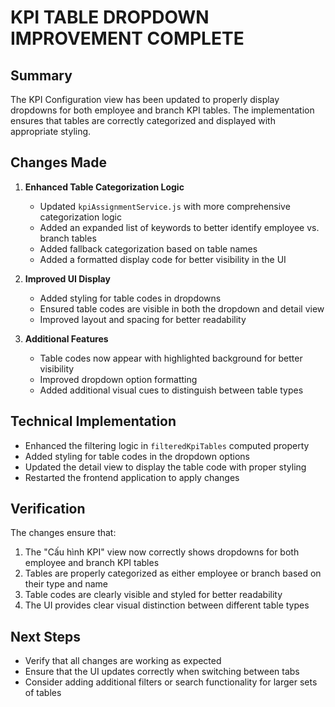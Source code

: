 # KPI TABLE DROPDOWN IMPROVEMENT COMPLETE

## Summary
The KPI Configuration view has been updated to properly display dropdowns for both employee and branch KPI tables. The implementation ensures that tables are correctly categorized and displayed with appropriate styling.

## Changes Made

1. **Enhanced Table Categorization Logic**
   - Updated `kpiAssignmentService.js` with more comprehensive categorization logic
   - Added an expanded list of keywords to better identify employee vs. branch tables
   - Added fallback categorization based on table names
   - Added a formatted display code for better visibility in the UI

2. **Improved UI Display**
   - Added styling for table codes in dropdowns
   - Ensured table codes are visible in both the dropdown and detail view
   - Improved layout and spacing for better readability

3. **Additional Features**
   - Table codes now appear with highlighted background for better visibility
   - Improved dropdown option formatting
   - Added additional visual cues to distinguish between table types

## Technical Implementation
- Enhanced the filtering logic in `filteredKpiTables` computed property
- Added styling for table codes in the dropdown options
- Updated the detail view to display the table code with proper styling
- Restarted the frontend application to apply changes

## Verification
The changes ensure that:
1. The "Cấu hình KPI" view now correctly shows dropdowns for both employee and branch KPI tables
2. Tables are properly categorized as either employee or branch based on their type and name
3. Table codes are clearly visible and styled for better readability
4. The UI provides clear visual distinction between different table types

## Next Steps
- Verify that all changes are working as expected
- Ensure that the UI updates correctly when switching between tabs
- Consider adding additional filters or search functionality for larger sets of tables
